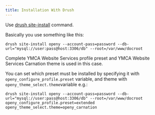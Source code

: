 ```yaml
---
title: Installation With Drush
---
```


Use [drush site-install](https://drushcommands.com/drush-8x/core/site-install/) command.

Basically you use something like this:

```
drush site-install openy --account-pass=password --db-url="mysql://user:pass@host:3306/db" --root=/var/www/docroot
```

Complete YMCA Website Services profile preset and YMCA Website Services Carnation theme is used in this case.

You can set which preset must be installed by specifying it with `openy_configure_profile.preset` variable, and theme with
`openy_theme_select.theme`variable e.g.:

```
drush site-install openy --account-pass=password --db-url="mysql://user:pass@host:3306/db" --root=/var/www/docroot openy_configure_profile.preset=extended openy_theme_select.theme=openy_carnation
```
